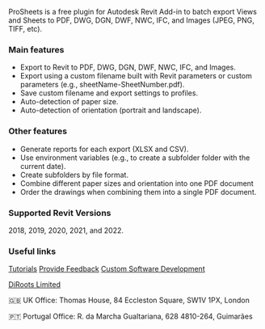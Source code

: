  
 
ProSheets is a free plugin for Autodesk Revit Add-in to batch export Views and Sheets to PDF, DWG, DGN, DWF, NWC, IFC, and Images (JPEG, PNG, TIFF, etc). 

### Main features
- Export to Revit to PDF, DWG, DGN, DWF, NWC, IFC, and Images.
- Export using a custom filename built with Revit parameters or custom parameters (e.g., sheetName-SheetNumber.pdf).
- Save custom filename and export settings to profiles.
- Auto-detection of paper size.
- Auto-detection of orientation (portrait and landscape).

### Other features
- Generate reports for each export (XLSX and CSV).
- Use environment variables (e.g., to create a subfolder folder with the current date).
- Create subfolders by file format.
- Combine different paper sizes and orientation into one PDF document
- Order the drawings when combining them into a single PDF document.

### Supported Revit Versions
2018, 2019, 2020, 2021, and 2022.

### Useful links
[Tutorials](https://diroots.com/tutorials/?utm_source=DiRootsAppManager&utm_medium=App-Description&utm_campaign=ProSheets)
[Provide Feedback](https://diroots.com/contact-us/?utm_source=DiRootsAppManager&utm_medium=App-Description&utm_campaign=ProSheets)
[Custom Software Development](https://diroots.com/custom-software-development/?utm_source=DiRootsAppManager&utm_medium=App-Description&utm_campaign=ProSheets)

[DiRoots Limited](https://diroots.com/?utm_source=DiRootsAppManager&utm_medium=App-Description&utm_campaign=ProSheets) 

🇬🇧 UK Office:
Thomas House,
84 Eccleston Square,
SW1V 1PX, London

🇵🇹 Portugal Office:
R. da Marcha Gualtariana, 628
4810-264, Guimarães
